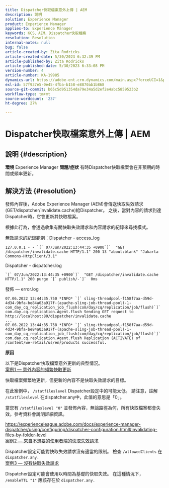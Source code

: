 ```yaml
---
title: Dispatcher快取檔案意外上傳 | AEM
description: 說明
solution: Experience Manager
product: Experience Manager
applies-to: Experience Manager
keywords: KCS、AEM、Dispatcher快取檔案
resolution: Resolution
internal-notes: null
bug: false
article-created-by: Zita Rodricks
article-created-date: 5/30/2023 6:32:39 PM
article-published-by: Zita Rodricks
article-published-date: 5/30/2023 6:33:08 PM
version-number: 4
article-number: KA-19985
dynamics-url: https://adobe-ent.crm.dynamics.com/main.aspx?forceUCI=1&pagetype=entityrecord&etn=knowledgearticle&id=a557ee57-18ff-ed11-8f6e-6045bd006b25
exl-id: 57f937e5-0e45-4fba-b158-e8870ab1b868
source-git-commit: b65c5d951354da79e34a5d2ef2e4abc5859523b2
workflow-type: tm+mt
source-wordcount: '237'
ht-degree: 27%

---
```


# Dispatcher快取檔案意外上傳 | AEM

## 說明 {#description}

<b>環境</b>
Experience Manager
<b>問題/症狀</b>
有時Dispatcher快取檔案會在非預期的時間或頻率更新。


## 解決方法 {#resolution}


發佈內容後，Adobe Experience Manager (AEM)會傳送快取失效請求(GET/dispatcher/invalidate.cache)給Dispatcher。 之後，當對內容的請求到達Dispatcher時，它會更新其快取檔案。

根據此行為，會透過收集有關快取失效請求和內容請求的紀錄來尋找模式。

無效請求的紀錄範例：Dispatcher - access_log<br>

```
127.0.0.1 - - `[` 07/Jun/2022:13:44:35 +0900`]`  "GET /dispatcher/invalidate.cache HTTP/1.1" 200 13 "about:blank" "Jakarta Commons-HttpClient/3.1"
```

Dispatcher - dispatcher.log<br>

```
`[` 07/Jun/2022:13:44:35 +0900`]`  "GET /dispatcher/invalidate.cache HTTP/1.1" 200 purge `[` publish/-`]`  0ms
```

發佈 — error.log<br>

```
07.06.2022 13:44:35.750 *INFO* `[` sling-threadpool-f158f7aa-d59d-4d34-9bfa-be84a03a917f-(apache-sling-job-thread-pool)-1-com_day_cq_replication_job_flush(com/day/cq/replication/job/flush)`]`  com.day.cq.replication.Agent.flush Sending GET request to http://localhost:80/dispatcher/invalidate.cache
...
07.06.2022 13:44:35.758 *INFO* `[` sling-threadpool-f158f7aa-d59d-4d34-9bfa-be84a03a917f-(apache-sling-job-thread-pool)-1-com_day_cq_replication_job_flush(com/day/cq/replication/job/flush)`]`  com.day.cq.replication.Agent.flush Replication (ACTIVATE) of /content/we-retail/us/en/products successful.
```




<b>原因</b>

以下是Dispatcher快取檔案意外更新的典型情況。
 <br>
<u>案例1 — 意外內容的頻繁快取更新</u>

快取檔案頻繁地更新，但更新的內容不是快取失效請求的目標。

在此案例中， `/statfileslevel` Dispatcher設定中的可能太低。 請注意，註解 `/statfileslevel` 在dispatcher.any中，此值的意思是「0」。

當您有 `/statfileslevel "0"` 並發佈內容，無論路徑為何，所有快取檔案都會失效。參考資料會說明詳細資訊。

https://experienceleague.adobe.com/docs/experience-manager-dispatcher/using/configuring/dispatcher-configuration.html#invalidating-files-by-folder-level
 <br>
<u>案例2 — 來自不想要的使用者端的快取失效請求</u>

Dispatcher設定可能對快取失效請求沒有適當的限制。 檢查 `/allowedClients` 在 `dispatcher.any.`
 <br>
<u>案例3 — 沒有快取失效請求</u>

Dispatcher設定可能會使用以時間為基礎的快取失效。 在這種情況下， `/enableTTL "1"` 應該存在於 `dispatcher.any.`
